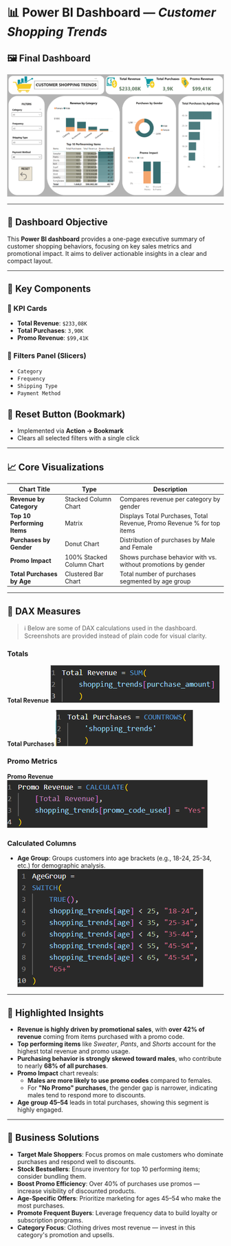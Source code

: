 
# 📊 Power BI Dashboard — *Customer Shopping Trends*

## 🖼️ Final Dashboard

![Customer Shopping Trends Dashboard](images/main_dashboard.png)

---

## 🎯 Dashboard Objective

This **Power BI dashboard** provides a one-page executive summary of customer shopping behaviors, focusing on key sales metrics and promotional impact. It aims to deliver actionable insights in a clear and compact layout.

---

## 🧩 Key Components

### 🧾 KPI Cards
- **Total Revenue**: `$233,08K`
- **Total Purchases**: `3,90K`
- **Promo Revenue**: `$99,41K`

### 🔧 Filters Panel (Slicers)
- `Category`
- `Frequency`
- `Shipping Type`
- `Payment Method`

## 🔁 Reset Button (Bookmark)

- Implemented via **Action → Bookmark**
- Clears all selected filters with a single click

---

## 📈 Core Visualizations

| Chart Title                 | Type                    | Description |
|-----------------------------|--------------------------|-------------|
| **Revenue by Category**     | Stacked Column Chart     | Compares revenue per category by gender |
| **Top 10 Performing Items** | Matrix                   | Displays Total Purchases, Total Revenue, Promo Revenue % for top items |
| **Purchases by Gender**     | Donut Chart              | Distribution of purchases by Male and Female |
| **Promo Impact**            | 100% Stacked Column Chart| Shows purchase behavior with vs. without promotions by gender |
| **Total Purchases by Age**  | Clustered Bar Chart      | Total number of purchases segmented by age group |

---

## 📐 DAX Measures

> ℹ️ Below are some of DAX calculations used in the dashboard. Screenshots are provided instead of plain code for visual clarity.

### Totals
**Total Revenue**
![Total Revenue](images/total_revenue.png)

**Total Purchases**
![Total Purchases](images/total_purchases.png)

### Promo Metrics
**Promo Revenue**
![Promo Revenue](images/promo_revenue.png)


### Calculated Columns
- **Age Group**: Groups customers into age brackets (e.g., 18-24, 25-34, etc.) for demographic analysis.
![Age Group Column](images/age_group.png)

---

## 📌 Highlighted Insights

- **Revenue is highly driven by promotional sales**, with **over 42% of revenue** coming from items purchased with a promo code.
- **Top performing items** like *Sweater*, *Pants*, and *Shorts* account for the highest total revenue and promo usage.
- **Purchasing behavior is strongly skewed toward males**, who contribute to nearly **68% of all purchases**.
- **Promo Impact** chart reveals:
  - **Males are more likely to use promo codes** compared to females.
  - For **"No Promo" purchases**, the gender gap is narrower, indicating males tend to respond more to discounts.
- **Age group 45–54** leads in total purchases, showing this segment is highly engaged.

---

## 📌 Business Solutions

- **Target Male Shoppers**: Focus promos on male customers who dominate purchases and respond well to discounts.
- **Stock Bestsellers**: Ensure inventory for top 10 performing items; consider bundling them.
- **Boost Promo Efficiency**: Over 40% of purchases use promos — increase visibility of discounted products.
- **Age-Specific Offers**: Prioritize marketing for ages 45–54 who make the most purchases.
- **Promote Frequent Buyers**: Leverage frequency data to build loyalty or subscription programs.
- **Category Focus**: Clothing drives most revenue — invest in this category's promotion and upsells.


